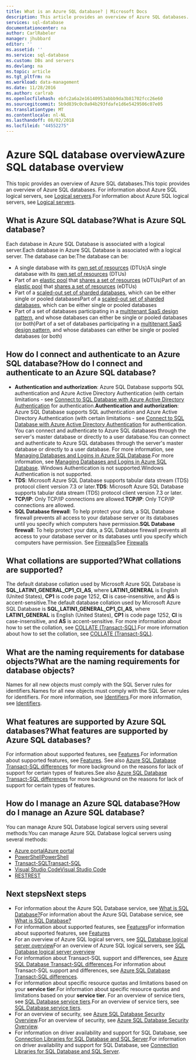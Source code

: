 ```yaml
---
title: What is an Azure SQL database? | Microsoft Docs
description: This article provides an overview of Azure SQL databases.
services: sql-database
documentationcenter: na
author: CarlRabeler
manager: jhubbard
editor: ''
ms.assetid: ''
ms.service: sql-database
ms.custom: DBs and servers
ms.devlang: na
ms.topic: article
ms.tgt_pltfrm: na
ms.workload: data-management
ms.date: 11/28/2016
ms.author: carlrab
ms.openlocfilehash: ebfc2a6a2e16140953abbb9da3b81702fcc26e60
ms.sourcegitcommit: 5b9d839c0c0a94b293fdafe1d6e5429506c07e05
ms.translationtype: MT
ms.contentlocale: nl-NL
ms.lasthandoff: 08/02/2018
ms.locfileid: "44552275"
---
```

# <a name="azure-sql-database-overview"></a><span data-ttu-id="7294d-104">Azure SQL database overview</span><span class="sxs-lookup"><span data-stu-id="7294d-104">Azure SQL database overview</span></span>
<span data-ttu-id="7294d-105">This topic provides an overview of Azure SQL databases.</span><span class="sxs-lookup"><span data-stu-id="7294d-105">This topic provides an overview of Azure SQL databases.</span></span> <span data-ttu-id="7294d-106">For information about Azure SQL logical servers, see [Logical servers](sql-database-server-overview.md).</span><span class="sxs-lookup"><span data-stu-id="7294d-106">For information about Azure SQL logical servers, see [Logical servers](sql-database-server-overview.md).</span></span>

## <a name="what-is-azure-sql-database"></a><span data-ttu-id="7294d-107">What is Azure SQL database?</span><span class="sxs-lookup"><span data-stu-id="7294d-107">What is Azure SQL database?</span></span>
<span data-ttu-id="7294d-108">Each database in Azure SQL Database is associated with a logical server.</span><span class="sxs-lookup"><span data-stu-id="7294d-108">Each database in Azure SQL Database is associated with a logical server.</span></span> <span data-ttu-id="7294d-109">The database can be:</span><span class="sxs-lookup"><span data-stu-id="7294d-109">The database can be:</span></span>

- <span data-ttu-id="7294d-110">A single database with its [own set of resources](sql-database-what-is-a-dtu.md#what-are-database-transaction-units-dtus) (DTUs)</span><span class="sxs-lookup"><span data-stu-id="7294d-110">A single database with its [own set of resources](sql-database-what-is-a-dtu.md#what-are-database-transaction-units-dtus) (DTUs)</span></span>
- <span data-ttu-id="7294d-111">Part of an [elastic pool](sql-database-elastic-pool.md) that [shares a set of resources](sql-database-what-is-a-dtu.md#what-are-elastic-database-transaction-units-edtus) (eDTUs)</span><span class="sxs-lookup"><span data-stu-id="7294d-111">Part of an [elastic pool](sql-database-elastic-pool.md) that [shares a set of resources](sql-database-what-is-a-dtu.md#what-are-elastic-database-transaction-units-edtus) (eDTUs)</span></span>
- <span data-ttu-id="7294d-112">Part of a [scaled-out set of sharded databases](sql-database-elastic-scale-introduction.md#horizontal-and-vertical-scaling), which can be either single or pooled databases</span><span class="sxs-lookup"><span data-stu-id="7294d-112">Part of a [scaled-out set of sharded databases](sql-database-elastic-scale-introduction.md#horizontal-and-vertical-scaling), which can be either single or pooled databases</span></span>
- <span data-ttu-id="7294d-113">Part of a set of databases participating in a [multitenant SaaS design pattern](sql-database-design-patterns-multi-tenancy-saas-applications.md), and whose databases can either be single or pooled databases (or both)</span><span class="sxs-lookup"><span data-stu-id="7294d-113">Part of a set of databases participating in a [multitenant SaaS design pattern](sql-database-design-patterns-multi-tenancy-saas-applications.md), and whose databases can either be single or pooled databases (or both)</span></span> 

## <a name="how-do-i-connect-and-authenticate-to-an-azure-sql-database"></a><span data-ttu-id="7294d-114">How do I connect and authenticate to an Azure SQL database?</span><span class="sxs-lookup"><span data-stu-id="7294d-114">How do I connect and authenticate to an Azure SQL database?</span></span>

- <span data-ttu-id="7294d-115">**Authentication and authorization**: Azure SQL Database supports SQL authentication and Azure Active Directory Authentication (with certain limitations - see [Connect to SQL Database with Azure Active Directory Authentication](sql-database-aad-authentication.md) for authentication.</span><span class="sxs-lookup"><span data-stu-id="7294d-115">**Authentication and authorization**: Azure SQL Database supports SQL authentication and Azure Active Directory Authentication (with certain limitations - see [Connect to SQL Database with Azure Active Directory Authentication](sql-database-aad-authentication.md) for authentication.</span></span> <span data-ttu-id="7294d-116">You can connect and authenticate to Azure SQL databases through the server's master database or directly to a user database.</span><span class="sxs-lookup"><span data-stu-id="7294d-116">You can connect and authenticate to Azure SQL databases through the server's master database or directly to a user database.</span></span> <span data-ttu-id="7294d-117">For more information, see [Managing Databases and Logins in Azure SQL Database](sql-database-manage-logins.md).</span><span class="sxs-lookup"><span data-stu-id="7294d-117">For more information, see [Managing Databases and Logins in Azure SQL Database](sql-database-manage-logins.md).</span></span> <span data-ttu-id="7294d-118">Windows Authentication is not supported.</span><span class="sxs-lookup"><span data-stu-id="7294d-118">Windows Authentication is not supported.</span></span> 
- <span data-ttu-id="7294d-119">**TDS**: Microsoft Azure SQL Database supports tabular data stream (TDS) protocol client version 7.3 or later.</span><span class="sxs-lookup"><span data-stu-id="7294d-119">**TDS**: Microsoft Azure SQL Database supports tabular data stream (TDS) protocol client version 7.3 or later.</span></span>
- <span data-ttu-id="7294d-120">**TCP/IP**: Only TCP/IP connections are allowed.</span><span class="sxs-lookup"><span data-stu-id="7294d-120">**TCP/IP**: Only TCP/IP connections are allowed.</span></span>
- <span data-ttu-id="7294d-121">**SQL Database firewall**: To help protect your data, a SQL Database firewall prevents all access to your database server or its databases until you specify which computers have permission.</span><span class="sxs-lookup"><span data-stu-id="7294d-121">**SQL Database firewall**: To help protect your data, a SQL Database firewall prevents all access to your database server or its databases until you specify which computers have permission.</span></span> <span data-ttu-id="7294d-122">See [Firewalls](sql-database-firewall-configure.md)</span><span class="sxs-lookup"><span data-stu-id="7294d-122">See [Firewalls](sql-database-firewall-configure.md)</span></span>

## <a name="what-collations-are-supported"></a><span data-ttu-id="7294d-123">What collations are supported?</span><span class="sxs-lookup"><span data-stu-id="7294d-123">What collations are supported?</span></span>
<span data-ttu-id="7294d-124">The default database collation used by Microsoft Azure SQL Database is **SQL_LATIN1_GENERAL_CP1_CI_AS**, where **LATIN1_GENERAL** is English (United States), **CP1** is code page 1252, **CI** is case-insensitive, and **AS** is accent-sensitive.</span><span class="sxs-lookup"><span data-stu-id="7294d-124">The default database collation used by Microsoft Azure SQL Database is **SQL_LATIN1_GENERAL_CP1_CI_AS**, where **LATIN1_GENERAL** is English (United States), **CP1** is code page 1252, **CI** is case-insensitive, and **AS** is accent-sensitive.</span></span> <span data-ttu-id="7294d-125">For more information about how to set the collation, see [COLLATE (Transact-SQL)](https://msdn.microsoft.com/library/ms184391.aspx).</span><span class="sxs-lookup"><span data-stu-id="7294d-125">For more information about how to set the collation, see [COLLATE (Transact-SQL)](https://msdn.microsoft.com/library/ms184391.aspx).</span></span>

## <a name="what-are-the-naming-requirements-for-database-objects"></a><span data-ttu-id="7294d-126">What are the naming requirements for database objects?</span><span class="sxs-lookup"><span data-stu-id="7294d-126">What are the naming requirements for database objects?</span></span>

<span data-ttu-id="7294d-127">Names for all new objects must comply with the SQL Server rules for identifiers.</span><span class="sxs-lookup"><span data-stu-id="7294d-127">Names for all new objects must comply with the SQL Server rules for identifiers.</span></span> <span data-ttu-id="7294d-128">For more information, see [Identifiers](https://msdn.microsoft.com/library/ms175874.aspx).</span><span class="sxs-lookup"><span data-stu-id="7294d-128">For more information, see [Identifiers](https://msdn.microsoft.com/library/ms175874.aspx).</span></span>

## <a name="what-features-are-supported-by-azure-sql-databases"></a><span data-ttu-id="7294d-129">What features are supported by Azure SQL databases?</span><span class="sxs-lookup"><span data-stu-id="7294d-129">What features are supported by Azure SQL databases?</span></span>

<span data-ttu-id="7294d-130">For information about supported features, see [Features](sql-database-features.md).</span><span class="sxs-lookup"><span data-stu-id="7294d-130">For information about supported features, see [Features](sql-database-features.md).</span></span> <span data-ttu-id="7294d-131">See also [Azure SQL Database Transact-SQL differences](sql-database-transact-sql-information.md) for more background on the reasons for lack of support for certain types of features.</span><span class="sxs-lookup"><span data-stu-id="7294d-131">See also [Azure SQL Database Transact-SQL differences](sql-database-transact-sql-information.md) for more background on the reasons for lack of support for certain types of features.</span></span>

## <a name="how-do-i-manage-an-azure-sql-database"></a><span data-ttu-id="7294d-132">How do I manage an Azure SQL database?</span><span class="sxs-lookup"><span data-stu-id="7294d-132">How do I manage an Azure SQL database?</span></span>

<span data-ttu-id="7294d-133">You can manage Azure SQL Database logical servers using several methods:</span><span class="sxs-lookup"><span data-stu-id="7294d-133">You can manage Azure SQL Database logical servers using several methods:</span></span>
- [<span data-ttu-id="7294d-134">Azure portal</span><span class="sxs-lookup"><span data-stu-id="7294d-134">Azure portal</span></span>](sql-database-manage-overview.md)
- [<span data-ttu-id="7294d-135">PowerShell</span><span class="sxs-lookup"><span data-stu-id="7294d-135">PowerShell</span></span>](sql-database-manage-overview.md)
- [<span data-ttu-id="7294d-136">Transact-SQL</span><span class="sxs-lookup"><span data-stu-id="7294d-136">Transact-SQL</span></span>](sql-database-connect-query-ssms.md)
- [<span data-ttu-id="7294d-137">Visual Studio Code</span><span class="sxs-lookup"><span data-stu-id="7294d-137">Visual Studio Code</span></span>](sql-database-connect-query-vscode.md)
- [<span data-ttu-id="7294d-138">REST</span><span class="sxs-lookup"><span data-stu-id="7294d-138">REST</span></span>](/rest/api/sql/)

## <a name="next-steps"></a><span data-ttu-id="7294d-139">Next steps</span><span class="sxs-lookup"><span data-stu-id="7294d-139">Next steps</span></span>

- <span data-ttu-id="7294d-140">For information about the Azure SQL Database service, see [What is SQL Database?](sql-database-technical-overview.md)</span><span class="sxs-lookup"><span data-stu-id="7294d-140">For information about the Azure SQL Database service, see [What is SQL Database?](sql-database-technical-overview.md)</span></span>
- <span data-ttu-id="7294d-141">For information about supported features, see [Features](sql-database-features.md)</span><span class="sxs-lookup"><span data-stu-id="7294d-141">For information about supported features, see [Features](sql-database-features.md)</span></span>
- <span data-ttu-id="7294d-142">For an overview of Azure SQL logical servers, see [SQL Database logical server overview](sql-database-server-overview.md)</span><span class="sxs-lookup"><span data-stu-id="7294d-142">For an overview of Azure SQL logical servers, see [SQL Database logical server overview](sql-database-server-overview.md)</span></span>
- <span data-ttu-id="7294d-143">For information about Transact-SQL support and differences, see [Azure SQL Database Transact-SQL differences](sql-database-transact-sql-information.md).</span><span class="sxs-lookup"><span data-stu-id="7294d-143">For information about Transact-SQL support and differences, see [Azure SQL Database Transact-SQL differences](sql-database-transact-sql-information.md).</span></span>
- <span data-ttu-id="7294d-144">For information about specific resource quotas and limitations based on your **service tier**.</span><span class="sxs-lookup"><span data-stu-id="7294d-144">For information about specific resource quotas and limitations based on your **service tier**.</span></span> <span data-ttu-id="7294d-145">For an overview of service tiers, see [SQL Database service tiers](sql-database-service-tiers.md).</span><span class="sxs-lookup"><span data-stu-id="7294d-145">For an overview of service tiers, see [SQL Database service tiers](sql-database-service-tiers.md).</span></span>
- <span data-ttu-id="7294d-146">For an overview of security, see [Azure SQL Database Security Overview](sql-database-security-overview.md).</span><span class="sxs-lookup"><span data-stu-id="7294d-146">For an overview of security, see [Azure SQL Database Security Overview](sql-database-security-overview.md).</span></span>
- <span data-ttu-id="7294d-147">For information on driver availability and support for SQL Database, see [Connection Libraries for SQL Database and SQL Server](sql-database-libraries.md).</span><span class="sxs-lookup"><span data-stu-id="7294d-147">For information on driver availability and support for SQL Database, see [Connection Libraries for SQL Database and SQL Server](sql-database-libraries.md).</span></span>

